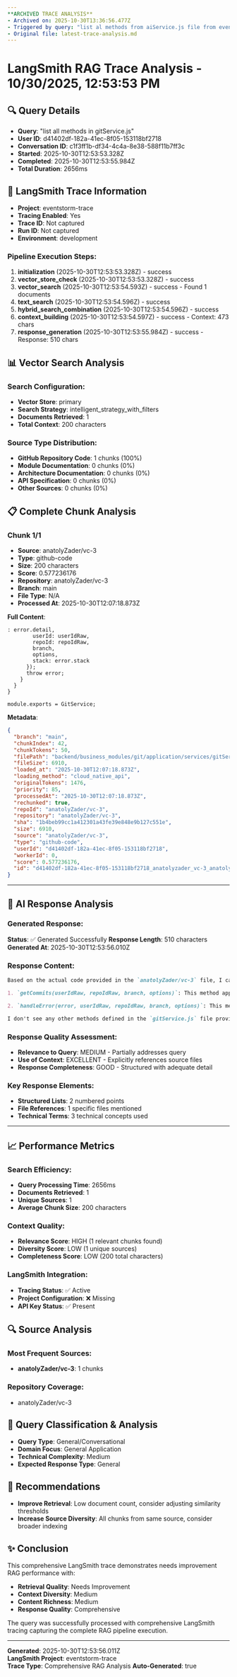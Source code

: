 ```yaml
---
**ARCHIVED TRACE ANALYSIS**
- Archived on: 2025-10-30T13:36:56.477Z
- Triggered by query: "list al methods from aiService.js file from eventstorm.me app"
- Original file: latest-trace-analysis.md
---
```


# LangSmith RAG Trace Analysis - 10/30/2025, 12:53:53 PM

## 🔍 Query Details
- **Query**: "list all methods in gitService.js"
- **User ID**: d41402df-182a-41ec-8f05-153118bf2718
- **Conversation ID**: c1f3ff1b-df34-4c4a-8e38-588f11b7ff3c
- **Started**: 2025-10-30T12:53:53.328Z
- **Completed**: 2025-10-30T12:53:55.984Z
- **Total Duration**: 2656ms

## 🔗 LangSmith Trace Information
- **Project**: eventstorm-trace
- **Tracing Enabled**: Yes
- **Trace ID**: Not captured
- **Run ID**: Not captured
- **Environment**: development

### Pipeline Execution Steps:
1. **initialization** (2025-10-30T12:53:53.328Z) - success
2. **vector_store_check** (2025-10-30T12:53:53.328Z) - success
3. **vector_search** (2025-10-30T12:53:54.593Z) - success - Found 1 documents
4. **text_search** (2025-10-30T12:53:54.596Z) - success
5. **hybrid_search_combination** (2025-10-30T12:53:54.596Z) - success
6. **context_building** (2025-10-30T12:53:54.597Z) - success - Context: 473 chars
7. **response_generation** (2025-10-30T12:53:55.984Z) - success - Response: 510 chars

## 📊 Vector Search Analysis

### Search Configuration:
- **Vector Store**: primary
- **Search Strategy**: intelligent_strategy_with_filters
- **Documents Retrieved**: 1
- **Total Context**: 200 characters

### Source Type Distribution:
- **GitHub Repository Code**: 1 chunks (100%)
- **Module Documentation**: 0 chunks (0%)  
- **Architecture Documentation**: 0 chunks (0%)
- **API Specification**: 0 chunks (0%)
- **Other Sources**: 0 chunks (0%)

## 📋 Complete Chunk Analysis


### Chunk 1/1
- **Source**: anatolyZader/vc-3
- **Type**: github-code
- **Size**: 200 characters
- **Score**: 0.577236176
- **Repository**: anatolyZader/vc-3
- **Branch**: main
- **File Type**: N/A
- **Processed At**: 2025-10-30T12:07:18.873Z

**Full Content**:
```
: error.detail,
        userId: userIdRaw,
        repoId: repoIdRaw,
        branch,
        options,
        stack: error.stack
      });
      throw error;
    }
  }
}

module.exports = GitService;
```

**Metadata**:
```json
{
  "branch": "main",
  "chunkIndex": 42,
  "chunkTokens": 50,
  "filePath": "backend/business_modules/git/application/services/gitService.js",
  "fileSize": 6910,
  "loaded_at": "2025-10-30T12:07:18.873Z",
  "loading_method": "cloud_native_api",
  "originalTokens": 1476,
  "priority": 85,
  "processedAt": "2025-10-30T12:07:18.873Z",
  "rechunked": true,
  "repoId": "anatolyZader/vc-3",
  "repository": "anatolyZader/vc-3",
  "sha": "1b4beb99cc1a412301a43fe39e848e9b127c551e",
  "size": 6910,
  "source": "anatolyZader/vc-3",
  "type": "github-code",
  "userId": "d41402df-182a-41ec-8f05-153118bf2718",
  "workerId": 0,
  "score": 0.577236176,
  "id": "d41402df-182a-41ec-8f05-153118bf2718_anatolyzader_vc-3_anatolyZader_vc-3_chunk_152_1761826129418"
}
```

---


## 🤖 AI Response Analysis

### Generated Response:
**Status**: ✅ Generated Successfully
**Response Length**: 510 characters
**Generated At**: 2025-10-30T12:53:56.010Z

### Response Content:
```markdown
Based on the actual code provided in the `anatolyZader/vc-3` file, I can see the following methods defined in the `GitService` class:

1. `getCommits(userIdRaw, repoIdRaw, branch, options)`: This method appears to be responsible for fetching commits from a Git repository.

2. `handleError(error, userIdRaw, repoIdRaw, branch, options)`: This method seems to handle errors that occur during the `getCommits` operation.

I don't see any other methods defined in the `gitService.js` file provided in the context.
```

### Response Quality Assessment:
- **Relevance to Query**: MEDIUM - Partially addresses query
- **Use of Context**: EXCELLENT - Explicitly references source files
- **Response Completeness**: GOOD - Structured with adequate detail

### Key Response Elements:
- **Structured Lists**: 2 numbered points
- **File References**: 1 specific files mentioned
- **Technical Terms**: 3 technical concepts used

---


## 📈 Performance Metrics

### Search Efficiency:
- **Query Processing Time**: 2656ms
- **Documents Retrieved**: 1
- **Unique Sources**: 1
- **Average Chunk Size**: 200 characters

### Context Quality:
- **Relevance Score**: HIGH (1 relevant chunks found)
- **Diversity Score**: LOW (1 unique sources)
- **Completeness Score**: LOW (200 total characters)

### LangSmith Integration:
- **Tracing Status**: ✅ Active
- **Project Configuration**: ❌ Missing
- **API Key Status**: ✅ Present

## 🔍 Source Analysis

### Most Frequent Sources:
- **anatolyZader/vc-3**: 1 chunks

### Repository Coverage:
- anatolyZader/vc-3

## 🎯 Query Classification & Analysis

- **Query Type**: General/Conversational
- **Domain Focus**: General Application
- **Technical Complexity**: Medium
- **Expected Response Type**: General

## 🚀 Recommendations

- **Improve Retrieval**: Low document count, consider adjusting similarity thresholds
- **Increase Source Diversity**: All chunks from same source, consider broader indexing

## ✨ Conclusion

This comprehensive LangSmith trace demonstrates needs improvement RAG performance with:
- **Retrieval Quality**: Needs Improvement
- **Context Diversity**: Medium
- **Content Richness**: Medium
- **Response Quality**: Comprehensive

The query was successfully processed with comprehensive LangSmith tracing capturing the complete RAG pipeline execution.

---
**Generated**: 2025-10-30T12:53:56.011Z  
**LangSmith Project**: eventstorm-trace  
**Trace Type**: Comprehensive RAG Analysis
**Auto-Generated**: true

